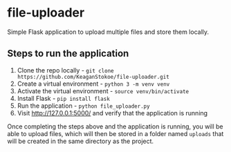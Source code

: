 # file-uploader

Simple Flask application to upload multiple files and store them locally.

## Steps to run the application

1. Clone the repo locally - `git clone https://github.com/KeaganStokoe/file-uploader.git`
2. Create a virtual environment - `python 3 -m venv venv`
3. Activate the virtual environment - `source venv/bin/activate`
4. Install Flask - `pip install flask`
5. Run the application - `python file_uploader.py`
6. Visit http://127.0.0.1:5000/ and verify that the application is running

Once completing the steps above and the application is running, you will be able to upload files, which will then be stored in a folder named `uploads` that will be created in the same directory as the project.
